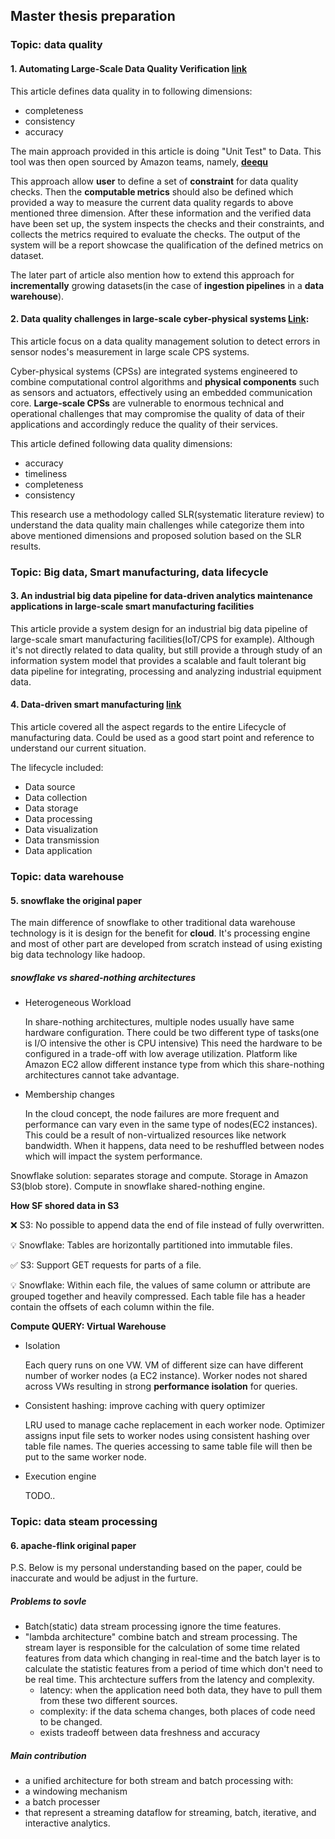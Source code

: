 ## Master thesis preparation 

### Topic: data quality

#### 1. Automating Large-Scale Data Quality Verification [link](https://www.amazon.science/publications/automating-large-scale-data-quality-verification)



This article defines data quality in to following dimensions:
* completeness
* consistency
* accuracy

The main approach provided in this article is doing "Unit Test" to Data. This tool was then open sourced by Amazon teams, namely, __[deequ](https://github.com/awslabs/deequ?tab=readme-ov-file)__

This approach allow __user__ to define a set of __constraint__ for data quality checks. Then the __computable metrics__ should also be defined which provided a way to measure the current data quality regards to above mentioned three dimension. After these information and the verified data have been set up, the system inspects the checks and their constraints, and collects the metrics required to evaluate the checks. The output of the system will be a report showcase the qualification of the defined metrics on dataset.

The later part of article also mention how to extend this approach for __incrementally__ growing datasets(in the case of __ingestion pipelines__ in a __data warehouse__).

#### 2. Data quality challenges in large-scale cyber-physical systems [Link](https://www.sciencedirect.com/science/article/pii/S0306437921001484):

This article focus on a data quality management solution to detect errors in sensor nodes's measurement in large scale CPS systems.

Cyber-physical systems (CPSs) are integrated systems engineered to combine computational control
algorithms and __physical components__ such as sensors and actuators, effectively using an embedded
communication core.  __Large-scale CPSs__
are vulnerable to enormous technical and operational challenges that may compromise the quality of
data of their applications and accordingly reduce the quality of their services. 

This article defined following data quality dimensions:
- accuracy
- timeliness
- completeness
- consistency

This research use a methodology called SLR(systematic literature review) to understand the data quality main challenges while categorize them into above mentioned dimensions and proposed solution based on the SLR results.

[comment]: <> (TODO ### Topic:data warehouse ### Topic:big data analysts) 
### Topic: Big data, Smart manufacturing, data lifecycle

#### 3. An industrial big data pipeline for data‑driven analytics maintenance applications in large‑scale smart manufacturing facilities

This article provide a system design for an industrial big data pipeline of large-scale smart manufacturing facilities(IoT/CPS for example). Although it's not directly related to data quality, but still provide a through study of an information system model that provides a scalable and fault tolerant big data pipeline for integrating, processing and analyzing industrial equipment data.

#### 4. Data-driven smart manufacturing [link](https://www.sciencedirect.com/science/article/pii/S0278612518300062?casa_token=m2ie8GSzdEMAAAAA:m8AOpj3JMrqMFJ5iJEq4ebZ00c829r6hGGbgc_cOBZI0fHJoAwV88GzfjWwxzIxNm2k5J5NHRA)

This article covered all the aspect regards to the entire Lifecycle of manufacturing data. Could be used as a good start point and reference to understand our current situation.

The lifecycle included:
- Data source
- Data collection
- Data storage
- Data processing
- Data visualization
- Data transmission
- Data application

### Topic: data warehouse
#### 5. snowflake the original paper

The main difference of snowflake to other traditional
data warehouse technology is it is design for the benefit for __cloud__.
It's processing engine and most of other part are developed from scratch instead of using existing big data technology like hadoop.

#####  snowflake vs shared-nothing architectures

- Heterogeneous Workload

    In share-nothing architectures, multiple nodes usually have same hardware configuration. There could be two different type of tasks(one is I/O intensive the other is CPU intensive)
    This need the hardware to be configured in a trade-off with low average utilization.
    Platform like Amazon EC2 allow different instance type from which this share-nothing architectures cannot take advantage.

- Membership changes

    In the cloud concept, the node failures are more frequent and performance can vary even in the same type of nodes(EC2 instances). This could be a result of non-virtualized resources like network bandwidth. When it happens, data need to be reshuffled between nodes which will impact the system performance.

Snowflake solution: separates storage and compute. Storage in Amazon S3(blob store). Compute in snowflake shared-nothing engine.

__How SF shored data in S3__

❌ S3: No possible to append data the end of file instead of fully overwritten.

💡 Snowflake: Tables are horizontally partitioned into immutable files.

✅ S3: Support GET requests for parts of a file.

💡 Snowflake: Within each file, the values of same column or attribute are grouped together and heavily compressed. Each table file has a header contain the offsets of each column within the file.

__Compute QUERY: Virtual Warehouse__

- Isolation

    Each query runs on one VW. VM of different size can have different number of worker nodes (a EC2 instance). Worker nodes not shared across VWs resulting in strong __performance isolation__ for queries.

- Consistent hashing: improve caching with query optimizer

    LRU used to manage cache replacement in each worker node. Optimizer assigns input file sets to worker nodes using consistent hashing over table file names.
    The queries accessing to same table file will then be put to the same worker node.

- Execution engine

    TODO..



### Topic: data steam processing
#### 6. apache-flink original paper

P.S. Below is my personal understanding based on the paper, could be inaccurate and would be adjust in the furture.


##### Problems to sovle

- Batch(static) data stream processing ignore the time features.
- "lambda architecture" combine batch and stream processing. The stream layer is responsible for the calculation of some time related features from data which changing in real-time and the batch layer is to calculate the statistic features from a period of time which don't need to be real time. This archtecture suffers from the latency and complexity.
    - latency: when the application need both data, they have to pull them from these two different sources.
    - complexity: if the data schema changes, both places of code need to be changed.
    -  exists tradeoff between data freshness and accuracy

##### Main contribution

- a unified architecture for both stream and batch processing with:
- a windowing mechanism
- a batch processer
- that represent a streaming dataflow for streaming, batch, iterative, and interactive analytics.